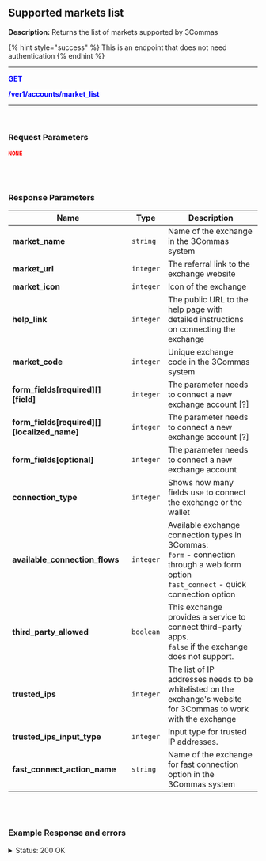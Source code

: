 ## Supported markets list<br>

**Description:** Returns the list of markets supported by 3Commas<br>

{% hint style="success" %}
This is an endpoint that does not need authentication
{% endhint %}
<br>

------

<mark style="color:blue;background-color:white"> **GET**

<mark style="color:blue;background-color:white">**/ver1/accounts/market_list**

------
<br>

### Request Parameters<br>

```json
NONE
````

<br>
<br>

### Response Parameters<br>

| Name | Type |	 Description|
|------|------|------------|
|**market_name** | `string` | Name of the exchange in the 3Commas system |
|**market_url** | `integer`	| The referral link to the exchange website |
|**market_icon**  | `integer`	| Icon of the exchange |
|**help_link** | `integer`	| The public URL to the help page with detailed instructions on connecting the exchange |
|**market_code**  | `integer`	| Unique exchange code in the 3Commas system|
|**form_fields[required][][field]**  | `integer`	| The parameter needs to connect a new exchange account [?] |
|**form_fields[required][][localized_name]**  | `integer`	| The parameter needs to connect a new exchange account [?] |
|**form_fields[optional]** | `integer`	| The parameter needs to connect a new exchange account |
|**connection_type** | `integer`	| Shows how many fields use to connect the exchange or the wallet |
|**available_connection_flows** | `integer`	| Available exchange connection types in 3Commas: <br>`form` - connection through a web form option <br>`fast_connect` - quick connection option |
|**third_party_allowed** | `boolean`	| This exchange provides a service to connect third-party apps.<br>`false` if the exchange does not support. |
|**trusted_ips** | `integer`	| The list of IP addresses needs to be whitelisted on the exchange's website for 3Commas to work with the exchange  |
|**trusted_ips_input_type** | `integer`	| Input type for trusted IP addresses. |
|**fast_connect_action_name** | `string` | Name of the exchange for fast connection option in the 3Commas system |

<br>
<br>


### Example Response and errors<br>


<details>
<summary>Status: 200 OK</summary><br>
<br>

```json
[
   {
      "market_name": "Coinbase Advanced",
      "market_url": "http://coinbase-consumer.sjv.io/eKE3GD",
      "market_icon": "https://3commas.io/img/exchanges/gdax.png",
      "market_trust_message": "3Commas will not have access to transfer or withdraw your assets. Each exchange connects with encrypted API keys",
      "default_trust_message": "3Commas will not have access to transfer or withdraw your assets. Each exchange connects with encrypted API keys",
      "help_link": "https://help.3commas.io/en/articles/3822851",
      "market_code": "coinbase_advanced",
      "form_fields": {
         "required": [
            {
               "field": "secret",
               "localized_name": "API Secret:"
            },
            {
               "field": "api_key",
               "localized_name": "API Key:"
            }
         ],
         "optional": []
      },
      "connection_type": "fields",
      "available_connection_flows": [
         "form"
      ],
      "optional": [
        
      ]
    },
    "connection_type": "fields",
    "available_connection_flows": [
      "fast_connect",
      "form"
    ],
    "third_party_allowed": false,
    "trusted_ips": [
      "193.31.111.100",
      "193.31.111.158",
      "193.31.111.43",
      "193.31.111.6"
    ],
    "trusted_ips_input_type": "inline",
    "fast_connect_action_name": "binance"
  },
  {
    "market_name": "OKX",
    "market_url": "https://app.3commas.io/users/auth/okx_auth_reg?redirect_to=https%3A%2F%2Fapp.3commas.io%2Faccounts",
    "market_icon": "https://3commas.io/img/exchanges/okex.png",
    "market_trust_message": "1. Log in to your exchange account and go to API Settings \n2. Select third-party apps and choose 3Commas \n3. Paste generated data in inputs below.",
    "default_trust_message": "3Commas will not have access to transfer or withdraw your assets. Each exchange connects with encrypted API keys",
    "help_link": "https://help.3commas.io/en/articles/3109057",
    "market_code": "okex",
    "form_fields": {
      "required": [
        {
          "field": "secret",
          "localized_name": "API Secret:"
        },
        {
          "field": "api_key",
          "localized_name": "API Key:"
        },
        {
          "field": "passphrase",
          "localized_name": "Passphrase:"
        }
      ],
      "trusted_ips_input_type": "inline",
      "fast_connect_action_name": "coinbase_advanced"
   },
   { ... 
   },
]
```
<details>